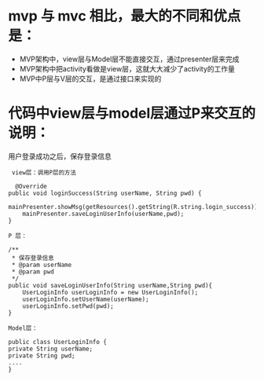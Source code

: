# mvp 与 mvc 相比，最大的不同和优点是：

* MVP架构中，view层与Model层不能直接交互，通过presenter层来完成
* MVP架构中把activity看做是view层，这就大大减少了activity的工作量
* MVP中P层与V层的交互，是通过接口来实现的

# 代码中view层与model层通过P来交互的说明：
   用户登录成功之后，保存登录信息
   
     view层：调用P层的方法
   
      @Override
    public void loginSuccess(String userName, String pwd) {
        mainPresenter.showMsg(getResources().getString(R.string.login_success));
        mainPresenter.saveLoginUserInfo(userName,pwd);
    }
    
    P 层：
    
    /**
     * 保存登录信息
     * @param userName
     * @param pwd
     */
    public void saveLoginUserInfo(String userName,String pwd){
        UserLoginInfo userLoginInfo = new UserLoginInfo();
        userLoginInfo.setUserName(userName);
        userLoginInfo.setPwd(pwd);
    }
    
    Model层：
    
    public class UserLoginInfo {
    private String userName;
    private String pwd;
    ....
    }
